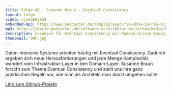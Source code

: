 ```yaml
---
title: Folge 40 - Susanne Braun - Eventual Consistency
layout: folge
video: ujwdaEHjba4
embedded-mp3: https://www.podcaster.de/simpleplayer/?id=show~1evriw~software-architektur-im-stream~pod-60296de85f0d0095371987&v=1613328280
mp3: https://1evriw.podcaster.de/software-architektur-im-stream/media/Braun.mp3
description: Lösungen für Eventual Consistency mit Domain-driven Design
thumbnail: OOP.jpg
---
```


Daten-intensive Systeme arbeiten häufig mit Eventual
Consistency. Dadurch ergeben sich neue Herausforderungen und jede
Menge Komplexität wandert vom Infrastruktur-Layer in den
Domain-Layer. Susanne Braun forscht zum Thema Eventual Consistency und
stellt uns ihre ganz praktischen Regeln vor, wie man als Architekt man
damit umgehen sollte.

[Link zum GitHub-Projekt](https://github.com/EventuallyConsistentDDD)
